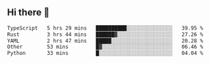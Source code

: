 ## Hi there 👋

<!--
**whirlun/whirlun** is a ✨ _special_ ✨ repository because its `README.md` (this file) appears on your GitHub profile.

Here are some ideas to get you started:

- 🔭 I’m currently working on ...
- 🌱 I’m currently learning ...
- 👯 I’m looking to collaborate on ...
- 🤔 I’m looking for help with ...
- 💬 Ask me about ...
- 📫 How to reach me: ...
- 😄 Pronouns: ...
- ⚡ Fun fact: ...
-->
<!--START_SECTION:waka-->

```txt
TypeScript   5 hrs 29 mins   ██████████░░░░░░░░░░░░░░░   39.95 %
Rust         3 hrs 44 mins   ██████▓░░░░░░░░░░░░░░░░░░   27.26 %
YAML         2 hrs 47 mins   █████░░░░░░░░░░░░░░░░░░░░   20.28 %
Other        53 mins         █▓░░░░░░░░░░░░░░░░░░░░░░░   06.46 %
Python       33 mins         █░░░░░░░░░░░░░░░░░░░░░░░░   04.04 %
```

<!--END_SECTION:waka-->
